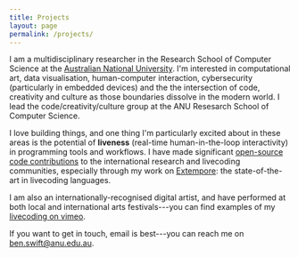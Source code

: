 ```yaml
---
title: Projects
layout: page
permalink: /projects/
---
```


I am a multidisciplinary researcher in the Research School of Computer Science
at the [Australian National
University](http://people.cecs.anu.edu.au/user/4919). I'm interested in
computational art, data visualisation, human-computer interaction, cybersecurity
(particularly in embedded devices) and the the intersection of code, creativity
and culture as those boundaries dissolve in the modern world. I lead the
code/creativity/culture group at the ANU Resesarch School of Computer Science.

I love building things, and one thing I'm particularly excited about in these
areas is the potential of **liveness** (real-time human-in-the-loop
interactivity) in programming tools and workflows. I have made significant
[open-source code contributions](https://github.com/benswift) to the
international research and livecoding communities, especially through my work on
[Extempore](https://github.com/digego/extempore): the state-of-the-art in
livecoding languages.

I am also an internationally-recognised digital artist, and have performed at
both local and international arts festivals---you can find examples of my
[livecoding on vimeo](https://vimeo.com/benswift/videos).

If you want to get in touch, email is best---you can reach me on
<ben.swift@anu.edu.au>.

<!-- Here are some of the things I'm working on. -->

<!-- {% assign sorted_projects = site.projects | sort: 'display_order' %} -->
<!-- {% for project in sorted_projects %} -->

<!-- {% unless project.hidden %} -->
<!-- <h2>{{ project.title }}</h2> -->
<!-- <article class="post-content"> -->
<!-- {{ project.content | markdownify }} -->
<!-- </article> -->
<!-- {% include related_posts.html tag=project.title %} -->
<!-- {% endunless %} -->

<!-- {% endfor %} -->
